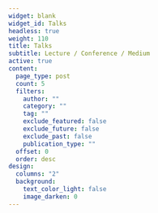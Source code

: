 ```yaml
---
widget: blank
widget_id: Talks
headless: true
weight: 110
title: Talks
subtitle: Lecture / Conference / Medium
active: true
content:
  page_type: post
  count: 5
  filters:
    author: ""
    category: ""
    tag: ""
    exclude_featured: false
    exclude_future: false
    exclude_past: false
    publication_type: ""
  offset: 0
  order: desc
design:
  columns: "2"
  background:
    text_color_light: false
    image_darken: 0
---
```

